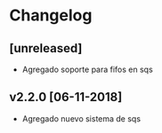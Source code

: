 # Changelog

## [unreleased]

- Agregado soporte para fifos en sqs

## v2.2.0 [06-11-2018]

- Agregado nuevo sistema de sqs
